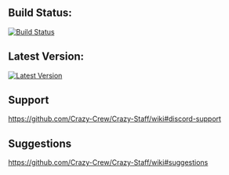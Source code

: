 ## Build Status:
[![Build Status](https://jenkins.badbones69.com/job/Crazy-Staff/badge/icon)](https://jenkins.badbones69.com/job/Crazy-Staff/)

## Latest Version:
[![Latest Version](https://img.shields.io/badge/Latest%20Version-1.0.2-blue)](https://github.com/badbones69/Crazy-Staff/releases/latest)

## Support
https://github.com/Crazy-Crew/Crazy-Staff/wiki#discord-support

## Suggestions
https://github.com/Crazy-Crew/Crazy-Staff/wiki#suggestions

